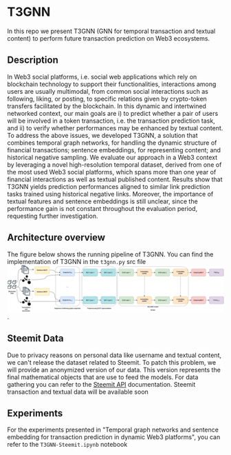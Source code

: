 # T3GNN
In this repo we present T3GNN (GNN for temporal transaction and textual content) to perform future transaction prediction on Web3 ecosystems.

## Description
In Web3 social platforms, i.e. social web applications which rely on blockchain technology to support their functionalities, interactions among users are usually multimodal, from common social interactions such as following, liking, or posting, to specific relations given by crypto-token transfers facilitated by the blockchain. In this dynamic and intertwined networked context, our main goals are i) to predict whether a pair of users will be involved in a token transaction, i.e. the transaction prediction task, and ii) to verify whether performances may be enhanced by textual content. To address the above issues, we developed T3GNN, a solution that combines temporal graph networks, for handling the dynamic structure of financial transactions; sentence embeddings, for representing content; and historical negative sampling. We evaluate our approach in a Web3 context by leveraging a novel high-resolution temporal dataset, derived from one of the most used Web3 social platforms, which spans more than one year of financial interactions as well as textual published content. Results show that T3GNN yields prediction performances aligned to similar link prediction tasks trained using historical negative links. Moreover, the importance of textual features and sentence embeddings is still unclear, since the performance gain is not constant throughout the evaluation period, requesting further investigation.

## Architecture overview

The figure below shows the running pipeline of T3GNN. You can find the implementation of T3GNN in the `t3gnn.py` src file
![T3GNN pipeline](t3gnn-pipeline.png "T3GNN pipeline").

## Steemit Data
Due to privacy reasons on personal data like username and textual content, we can't release the dataset related to Steemit. To patch this problem, we will provide an anonymized version of our data. This version represents the final mathematical objects that are use to feed the models. For data gathering you can refer to the [Steemit API](https://developers.steem.io/) documentation. Steemit transaction and textual data will be available soon

## Experiments
For the experiments presented in "Temporal graph networks and sentence embedding for transaction prediction in dynamic Web3 platforms", you can refer to the `T3GNN-Steemit.ipynb` notebook
